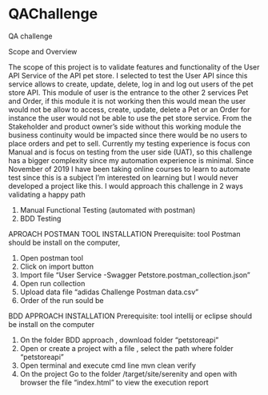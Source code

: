 # QAChallenge
QA challenge

Scope and Overview

The scope of this project is to validate features and functionality of the User API Service of the API pet store.
I selected to test the User API since this service allows to create, update, delete, log in and log out users of the pet store API.
This module of user is the entrance to the other 2 services Pet and Order, if this module it is not working then this would mean the user would not be allow to access, create,  update, delete a Pet or an Order for instance the user would not be able to use the pet store service.
From the Stakeholder and product owner’s side without this working module the business continuity would be impacted since there would be no users to place orders and pet to sell.
Currently my testing experience is focus con Manual and is focus on testing from the user side (UAT), so this challenge has a bigger complexity since my automation experience is minimal. Since November of 2019 I have been taking online courses to learn to automate test since this is a subject I’m interested on learning but I would never developed a project like this.
I would approach this challenge in 2 ways validating a happy path
1.	Manual Functional Testing (automated with postman)
2.	BDD Testing


APROACH POSTMAN TOOL INSTALLATION
Prerequisite: tool Postman should be install on the computer, 
1.	Open postman tool
2.	Click on import button
3.	Import file “User Service -Swagger Petstore.postman_collection.json”
4.	Open run collection
5.	Upload data file “adidas Challenge Postman data.csv”
6.	Order of the run sould be 



BDD APPROACH INSTALLATION
Prerequisite: tool intellij or eclipse should be install on the computer

1.	On the folder BDD approach , download folder “petstoreapi”
2.	Open or create a project with a file , select the path where folder “petstoreapi”
3.	Open terminal and execute cmd line mvn clean verify
4.	On the project Go to the folder /target/site/serenity and open with browser the file “index.html” to view the execution report


